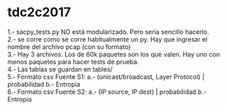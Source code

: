 # tdc2c2017

1.- sacpy_tests.py NO está modularizado. Pero seria sencillo hacerlo.
<br />
2.- se corre como se corre habitualmente un py. Hay que ingresar el nombre del archivo pcap (con su formato)
<br />
3.- Hay 3 archivos. Los de 60k paquetes son los que valen. Hay uno con menos paquetes para hacer tests de prueba.
<br />
4.- Las tablas se guardan en tables/
<br />
5.- Formato csv Fuente S1:
	a.- (unicast/broadcast, Layer Protocol) | probabilidad
	b.- Entropia
<br />
6.- Formato csv Fuente S2:
	a.- (IP source, IP dest) | probabilidad
	b.- Entropia
